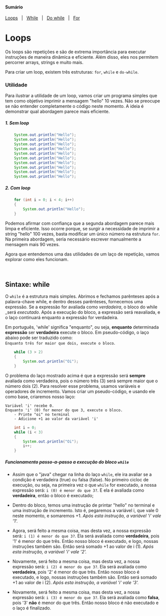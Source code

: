 #### Sumário
[Loops](https://github.com/FireguiQueen/Java/blob/main/!Explica%C3%A7%C3%B5es-java/arrays.md#criando-um-array") &nbsp; | &nbsp;
[While](https://github.com/FireguiQueen/Java/blob/main/!Explica%C3%A7%C3%B5es-java/arrays.md#arrays-multidimensionais) &nbsp; | &nbsp;
[Do while](https://github.com/FireguiQueen/Java/blob/main/!Explica%C3%A7%C3%B5es-java/arrays.md#iterando-um-array) &nbsp; | &nbsp;
[For](https://github.com/FireguiQueen/Java/blob/main/!Explica%C3%A7%C3%B5es-java/arrays.md#iterando-um-array) 

# Loops
Os loops são repetições e são de extrema importância para executar instruções de maneira dinâmica e eficiente. Além disso, eles nos permitem percorrer arrays, strings e muito mais.

Para criar um loop, existem três estruturas: `for`, `while` e `do-while`.

### Utilidade
Para ilustrar a utilidade de um loop, vamos criar um programa simples que tem como objetivo imprimir a mensagem "hello" 10 vezes. Não se preocupe se não entender completamente o código neste momento. A ideia é demonstrar qual abordagem parece mais eficiente.

##### 1. Sem loop
```java
    System.out.println("Hello");
    System.out.println("Hello");
    System.out.println("Hello");
    System.out.println("Hello");
    System.out.println("Hello");
    System.out.println("Hello");
    System.out.println("Hello");
    System.out.println("Hello");
    System.out.println("Hello");
    System.out.println("Hello");
```

##### 2. Com loop
```java
    for (int i = 0; i < 4; i++)
    {
        System.out.println("Hello");
    }
```

Podemos afirmar com confiança que a segunda abordagem parece mais limpa e eficiente. Isso ocorre porque, se surgir a necessidade de imprimir a string "hello" 100 vezes, basta modificar um único número na estrutura `for`. Na primeira abordagem, seria necessário escrever manualmente a mensagem mais 90 vezes.

Agora que entendemos uma das utilidades de um laço de repetição, vamos explorar como eles funcionam.

</br>

## Sintaxe: while
O `while` é a estrutura mais simples. Abrimos e fechamos parênteses após a palavra-chave while, e dentro desses parênteses, fornecemos uma expressão. Se a expressão for avaliada como _verdadeira_, o bloco do while _será _executado_. Após a execução do bloco, a expressão será reavaliada, e o laço continuará enquanto a expressão for verdadeira.

Em português, 'while' significa "enquanto", ou seja, __enquanto__ determinada __expressão__ ser __verdadeira__ execute o bloco. Em pseudo-código, o laço abaixo pode ser traduzido como: </br> 
`Enquanto três for maior que dois, execute o bloco`.
```java
    while (3 > 2)
    {
        System.out.println("Oi");
    }
```

O problema do laço mostrado acima é que a expressão será __sempre__ avaliada como verdadeira, pois o número três (3) será sempre maior que o número dois (2). Para resolver esse problema, usamos variáveis e operadores de incremento. Vamos criar um pseudo-código, e usando ele como base, criaremos nosso laço:

```
Variável 'i' recebe 0. 
Enquanto 'i' (0) for menor do que 3, execute o bloco. 
    - Printe "oi" no terminal
    - Adicione +1 ao valor da variável 'i'
```
```java
    int i = 0;
    while (i < 3)
    {
        System.out.println("Oi");
        i++;
    }
```

##### Funcionamento passo-a-passo a execução do bloco `while`

- Assim que o "java" chegar na linha do laço `while`, ele ira avaliar se a condição é verdadeira (true) ou falsa (false). No primeiro cicloc de execução, ou seja, na primeira vez o que `while` for executado, a nossa expressão será: `i (0) é menor do que 3?`. E ela é avaliada como __verdadeira__, então o bloco é executado;

- Dentro do bloco, temos uma instrução de printar "hello" no terminal e uma instrução de incremento. Isto é, pegaremos a variável i, que vale 0 neste momento, e somaremos +1. _Após esta instrução, a variável 'i' vale '1'._

- Agora, será feito a mesma coisa, mas desta vez, a nossa expressão será: `i (1) é menor do que 3?`. Ela será avaliada como __verdadeira__, pois '1' é menor do que três. Então nosso bloco é executado, e logo, nossas instruções também são. Então será somado +1 ao valor de i (1). _Após esta instrução, a variável 'i' vale '2'._

- Novamente, será feito a mesma coisa, mas desta vez, a nossa expressão será: `i (2) é menor do que 3?`. Ela será avaliada como __verdadeira__, pois '2' é menor do que três. Então nosso bloco é executado, e logo, nossas instruções também são. Então será somado +1 ao valor de i (2). _Após esta instrução, a variável 'i' vale '3'._

- Novamente, será feito a mesma coisa, mas desta vez, a nossa expressão será: `i (3) é menor do que 3?`. Ela será avaliada como __falsa__, pois '3' __não__ é menor do que três. Então nosso bloco é não executado e o laço é finalizado. 
